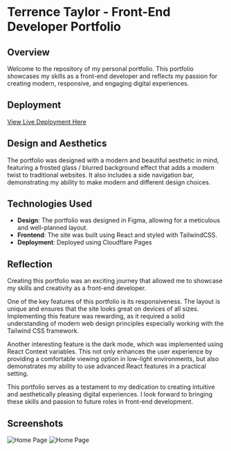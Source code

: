 # Terrence Taylor - Front-End Developer Portfolio

## Overview
Welcome to the repository of my personal portfolio. This portfolio showcases my skills as a front-end developer and reflects my passion for creating modern, responsive, and engaging digital experiences.

## Deployment
[View Live Deployment Here](https://portfolio-terrencetaylor.pages.dev/)

## Design and Aesthetics
The portfolio was designed with a modern and beautiful aesthetic in mind, featuring a frosted glass / blurred background effect that adds a modern twist to traditional websites. It also includes a side navigation bar, demonstrating my ability to make modern and different design choices.

## Technologies Used
- **Design**: The portfolio was designed in Figma, allowing for a meticulous and well-planned layout.
- **Frontend**: The site was built using React and styled with TailwindCSS.
- **Deployment**: Deployed using Cloudflare Pages

## Reflection
Creating this portfolio was an exciting journey that allowed me to showcase my skills and creativity as a front-end developer. 

One of the key features of this portfolio is its responsiveness. The layout is unique and ensures that the site looks great on devices of all sizes. Implementing this feature was rewarding, as it required a solid understanding of modern web design principles especially working with the Tailwind CSS framework.

Another interesting feature is the dark mode, which was implemented using React Context variables. This not only enhances the user experience by providing a comfortable viewing option in low-light environments, but also demonstrates my ability to use advanced React features in a practical setting.

This portfolio serves as a testament to my dedication to creating intuitive and aesthetically pleasing digital experiences. I look forward to bringing these skills and passion to future roles in front-end development.

## Screenshots

![Home Page](https://imgur.com/10UngDS.png)
![Home Page](https://imgur.com/wp3rvWV.png)



